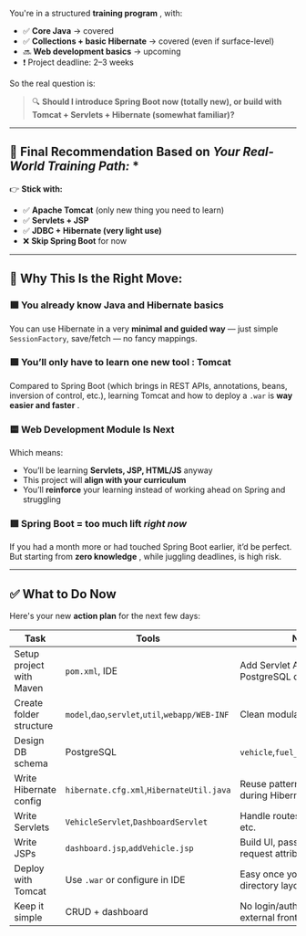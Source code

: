 You're in a structured  **training program** , with:

* ✅ **Core Java** → covered
* ✅ **Collections + basic Hibernate** → covered (even if surface-level)
* 🔜 **Web development basics** → upcoming
* ❗ Project deadline: 2–3 weeks

So the real question is:

> 🔍 **Should I introduce Spring Boot now (totally new), or build with Tomcat + Servlets + Hibernate (somewhat familiar)?**

---

## 🎯 Final Recommendation Based on  *Your Real-World Training Path:* *

👉 **Stick with:**

* ✅ **Apache Tomcat** (only new thing you need to learn)
* ✅ **Servlets + JSP**
* ✅ **JDBC + Hibernate (very light use)**
* ❌ **Skip Spring Boot** for now

---

## 🧠 Why This Is the Right Move:

### 🟩 You already know **Java and Hibernate basics**

You can use Hibernate in a very **minimal and guided way** — just simple `SessionFactory`, save/fetch — no fancy mappings.

### 🟩 You’ll only have to  **learn one new tool** : Tomcat

Compared to Spring Boot (which brings in REST APIs, annotations, beans, inversion of control, etc.), learning Tomcat and how to deploy a `.war` is  **way easier and faster** .

### 🟨 Web Development Module Is Next

Which means:

* You’ll be learning **Servlets, JSP, HTML/JS** anyway
* This project will **align with your curriculum**
* You’ll **reinforce** your learning instead of working ahead on Spring and struggling

### 🟥 Spring Boot = too much lift *right now*

If you had a month more or had touched Spring Boot earlier, it’d be perfect. But starting from  **zero knowledge** , while juggling deadlines, is high risk.

---

## ✅ What to Do Now

Here's your new **action plan** for the next few days:

| Task                     | Tools                                                     | Notes                                            |
| ------------------------ | --------------------------------------------------------- | ------------------------------------------------ |
| Setup project with Maven | `pom.xml`, IDE                                          | Add Servlet API, Hibernate, PostgreSQL driver    |
| Create folder structure  | `model`,`dao`,`servlet`,`util`,`webapp/WEB-INF` | Clean modular design                             |
| Design DB schema         | PostgreSQL                                                | `vehicle`,`fuel_data`,`engine_data`        |
| Write Hibernate config   | `hibernate.cfg.xml`,`HibernateUtil.java`              | Reuse patterns you saw during Hibernate training |
| Write Servlets           | `VehicleServlet`,`DashboardServlet`                   | Handle routes like `/add`,`/view`, etc.      |
| Write JSPs               | `dashboard.jsp`,`addVehicle.jsp`                      | Build UI, pass data using request attributes     |
| Deploy with Tomcat       | Use `.war` or configure in IDE                          | Easy once you understand directory layout        |
| Keep it simple           | CRUD + dashboard                                          | No login/auth, no REST, no external frontend     |
